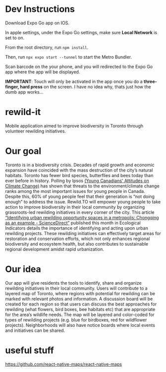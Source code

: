 # Dev Instructions

Download Expo Go app on IOS.

In apple settings, under the Expo Go settings, make sure **Local Network** is set to on.

From the root directory, run `npm install`.

Then, run `npx expo start --tunnel` to start the Metro Bundler.

Scan barcode on the your phone, and you will redirected to the Expo Go app where the app will be displayed.

**IMPORTANT**: Touch will only be activated in the app once you do a **three-finger, hard press** on the screen. I have no idea why, thats just how the dumb app works...

# rewild-it
Mobile application aimed to improve biodiversity in Toronto through volunteer rewilding initiatives.
# Our goal
Toronto is in a biodiversity crisis. Decades of rapid growth and economic expansion have coincided with the mass destruction of the city’s natural habitats. Toronto has fewer bird species, butterflies and bees today than ever before in history. Polling by Ipsos [(Young Canadians' Attitudes on Climate Change)](https://www.ipsos.com/sites/default/files/ct/news/documents/2021-10/CYACA%20Report%2020211004_0.pdf) has shown that threats to the environment/climate change ranks among the most important issues for young people in Canada. Despite this, 60% of young people feel that their generation is “not doing enough” to address the issue. Rewild.TO will empower young people to take action to improve biodiversity in their local community by organizing grassroots-led rewilding initiatives in every corner of the city.
This article [“Identifying urban rewilding opportunity spaces in a metropolis: Chongqing as an example - ScienceDirect”](https://www.sciencedirect.com/science/article/pii/S1470160X24002358) published this month in Ecological Indicators details the importance of identifying and acting upon urban rewilding projects. These rewilding initiatives can effectively target areas for restoration and conservation efforts, which not only enhances regional biodiversity and ecosystem health, but also contributes to sustainable regional development amidst rapid urbanization.
# Our idea
Our app will give residents the tools to identify, share and organize rewilding initiatives in their local community. Users will contribute to a layered map of Toronto, where regions with potential for rewilding can be marked with relevant photos and information. A discussion board will be created for each region so that users can discuss the best approaches for rewilding (what flowers, bird boxes, bee habitats etc) that are appropriate for the area’s wildlife needs. The map will be layered and color-coded for types of rewilding projects (e.g. blue for birdboxes, red for wildflower projects). Neighborhoods will also have notice boards where local events and initiatives can be shared.
# useful stuff
https://github.com/react-native-maps/react-native-maps
